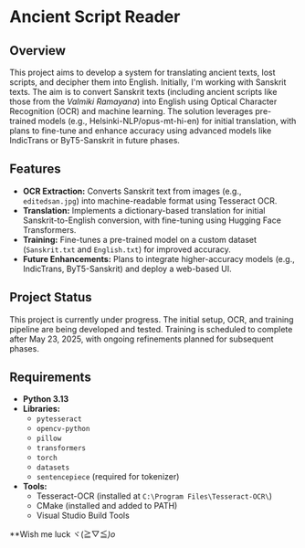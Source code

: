 # Ancient Script Reader

## Overview
This project aims to develop a system for translating ancient texts, lost scripts, and decipher them into English. Initially, I'm working with Sanskrit texts. The aim is to convert Sanskrit texts (including ancient scripts like those from the *Valmiki Ramayana*) into English using Optical Character Recognition (OCR) and machine learning. The solution leverages pre-trained models (e.g., Helsinki-NLP/opus-mt-hi-en) for initial translation, with plans to fine-tune and enhance accuracy using advanced models like IndicTrans or ByT5-Sanskrit in future phases. 
## Features
- **OCR Extraction:** Converts Sanskrit text from images (e.g., `editedsan.jpg`) into machine-readable format using Tesseract OCR.
- **Translation:** Implements a dictionary-based translation for initial Sanskrit-to-English conversion, with fine-tuning using Hugging Face Transformers.
- **Training:** Fine-tunes a pre-trained model on a custom dataset (`Sanskrit.txt` and `English.txt`) for improved accuracy.
- **Future Enhancements:** Plans to integrate higher-accuracy models (e.g., IndicTrans, ByT5-Sanskrit) and deploy a web-based UI.

## Project Status
This project is currently under progress. The initial setup, OCR, and training pipeline are being developed and tested. Training is scheduled to complete after May 23, 2025, with ongoing refinements planned for subsequent phases.

## Requirements
- **Python 3.13**
- **Libraries:**
  - `pytesseract`
  - `opencv-python`
  - `pillow`
  - `transformers`
  - `torch`
  - `datasets`
  - `sentencepiece` (required for tokenizer)
- **Tools:**
  - Tesseract-OCR (installed at `C:\Program Files\Tesseract-OCR\`)
  - CMake (installed and added to PATH)
  - Visual Studio Build Tools
 

**Wish me luck ヾ(≧▽≦*)o*


